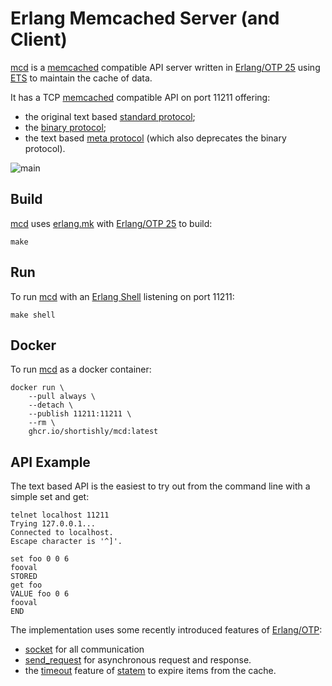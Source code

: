 # Erlang Memcached Server (and Client)

[mcd][mcd-github] is a [memcached][memcached-org] compatible API
server written in [Erlang/OTP 25][erlang-org] using
[ETS][ets-erlang-org] to maintain the cache of data.

It has a TCP [memcached][memcached-org] compatible API on port 11211
offering:

- the original text based [standard
  protocol][memcached-protocol-text];
- the [binary protocol][memcached-protocol-binary];
- the text based [meta protocol][memcached-protocol-meta] (which
  also deprecates the binary protocol).
  
![main](https://github.com/shortishly/mcd/actions/workflows/main.yml/badge.svg)
  
## Build

[mcd][mcd-github] uses [erlang.mk][erlang-mk] with [Erlang/OTP
25][erlang-org] to build:

```shell
make
```

## Run

To run [mcd][mcd-github] with an [Erlang Shell][erlang-shell]
listening on port 11211:

```shell
make shell
```

## Docker

To run [mcd][mcd-github] as a docker container:

```shell
docker run \
    --pull always \
    --detach \
    --publish 11211:11211 \
    --rm \
    ghcr.io/shortishly/mcd:latest
```

## API Example

The text based API is the easiest to try out from the command line
with a simple set and get:

```shell
telnet localhost 11211
Trying 127.0.0.1...
Connected to localhost.
Escape character is '^]'.

set foo 0 0 6 
fooval
STORED
get foo
VALUE foo 0 6
fooval
END
```

The implementation uses some recently introduced features of
[Erlang/OTP][erlang-org]:

- [socket][erlang-org-socket] for all communication
- [send_request][erlang-org-send-request-4] for asynchronous request
  and response.
- the [timeout][erlang-org-statem-timeout] feature of
  [statem][erlang-org-statem] to expire items from the cache.

[erlang-mk]: https://erlang.mk
[erlang-org-send-request-4]: https://www.erlang.org/doc/man/gen_statem.html#send_request-4
[erlang-org-socket]: https://www.erlang.org/doc/man/socket.html
[erlang-org-statem-timeout]: https://www.erlang.org/doc/man/gen_statem.html#type-timeout_event_type
[erlang-org-statem]: https://www.erlang.org/doc/man/gen_statem.html
[erlang-org]: https://www.erlang.org
[erlang-shell]: https://www.erlang.org/doc/man/shell.html
[ets-erlang-org]: https://www.erlang.org/doc/man/ets.html
[mcd-github]: https://github.com/shortishly/mcd
[memcached-org]: https://memcached.org/
[memcached-protocol-binary]: https://github.com/memcached/memcached/wiki/BinaryProtocolRevamped
[memcached-protocol-meta]: https://github.com/memcached/memcached/wiki/MetaCommands
[memcached-protocol-text]: https://github.com/memcached/memcached/wiki/Commands
